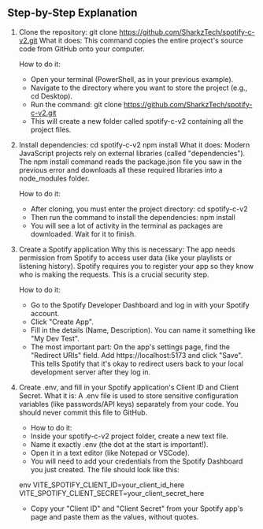 ## Step-by-Step Explanation

1. Clone the repository: git clone https://github.com/SharkzTech/spotify-c-v2.git
   What it does: This command copies the entire project's source code from GitHub onto your computer.

   How to do it:
   - Open your terminal (PowerShell, as in your previous example).
   - Navigate to the directory where you want to store the project (e.g., cd Desktop).
   - Run the command: git clone https://github.com/SharkzTech/spotify-c-v2.git
   - This will create a new folder called spotify-c-v2 containing all the project files.

2. Install dependencies: cd spotify-c-v2 npm install
   What it does: Modern JavaScript projects rely on external libraries (called "dependencies"). The npm install command reads the package.json file you saw in the previous error and downloads all these required      libraries into a node_modules folder.

   How to do it:

   - After cloning, you must enter the project directory: cd spotify-c-v2
   - Then run the command to install the dependencies: npm install
   - You will see a lot of activity in the terminal as packages are downloaded. Wait for it to finish.

3. Create a Spotify application
   Why this is necessary: The app needs permission from Spotify to access user data (like your playlists or listening history). Spotify requires you to register your app so they know who is making the requests.      This is a crucial security step.

   How to do it:

   - Go to the Spotify Developer Dashboard and log in with your Spotify account.
   - Click "Create App".
   - Fill in the details (Name, Description). You can name it something like "My Dev Test".
   - The most important part: On the app's settings page, find the "Redirect URIs" field. Add https://localhost:5173 and click "Save". This tells Spotify that it's okay to redirect users back to your local             development server after they log in.

4. Create .env, and fill in your Spotify application's Client ID and Client Secret.
   What it is: A .env file is used to store sensitive configuration variables (like passwords/API keys) separately from your code. You should never commit this file to GitHub.

   - How to do it:
   - Inside your spotify-c-v2 project folder, create a new text file.
   - Name it exactly .env (the dot at the start is important!).
   - Open it in a text editor (like Notepad or VSCode).
   - You will need to add your credentials from the Spotify Dashboard you just created. The file should look like this:

   env
   VITE_SPOTIFY_CLIENT_ID=your_client_id_here
   VITE_SPOTIFY_CLIENT_SECRET=your_client_secret_here

   - Copy your "Client ID" and "Client Secret" from your Spotify app's page and paste them as the values, without quotes.

